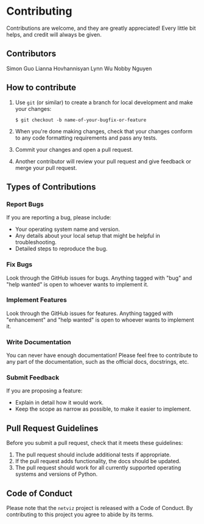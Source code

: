 # Contributing

Contributions are welcome, and they are greatly appreciated! Every little bit
helps, and credit will always be given.

## Contributors
Simon Guo
Lianna Hovhannisyan
Lynn Wu
Nobby Nguyen

## How to contribute

1. Use `git` (or similar) to create a branch for local development and make your changes:

    ```console
    $ git checkout -b name-of-your-bugfix-or-feature
    ```
    
2. When you're done making changes, check that your changes conform to any code formatting requirements and pass any tests.

3. Commit your changes and open a pull request.

4. Another contributor will review your pull request and give feedback or merge your pull request. 

## Types of Contributions

### Report Bugs

If you are reporting a bug, please include:

* Your operating system name and version.
* Any details about your local setup that might be helpful in troubleshooting.
* Detailed steps to reproduce the bug.

### Fix Bugs

Look through the GitHub issues for bugs. Anything tagged with "bug" and "help
wanted" is open to whoever wants to implement it.

### Implement Features

Look through the GitHub issues for features. Anything tagged with "enhancement"
and "help wanted" is open to whoever wants to implement it.

### Write Documentation

You can never have enough documentation! Please feel free to contribute to any
part of the documentation, such as the official docs, docstrings, etc.

### Submit Feedback

If you are proposing a feature:

* Explain in detail how it would work.
* Keep the scope as narrow as possible, to make it easier to implement.

## Pull Request Guidelines

Before you submit a pull request, check that it meets these guidelines:

1. The pull request should include additional tests if appropriate.
2. If the pull request adds functionality, the docs should be updated.
3. The pull request should work for all currently supported operating systems and versions of Python.

## Code of Conduct

Please note that the `netviz` project is released with a 
Code of Conduct. By contributing to this project you agree to abide by its terms.
